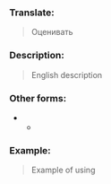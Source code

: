 ### Translate:
>Оценивать
### Description:
>English description 

### Other forms:
* *
### Example:
>Example of using 
